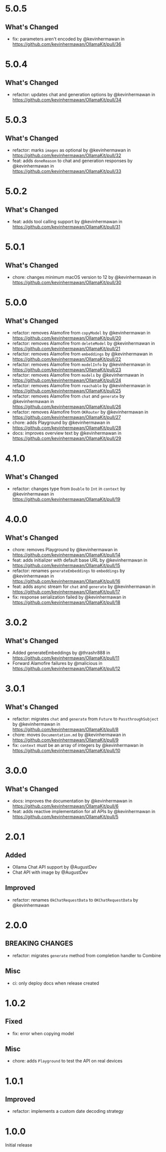 # 5.0.5

## What's Changed

- fix: parameters aren't encoded by @kevinhermawan in https://github.com/kevinhermawan/OllamaKit/pull/36

# 5.0.4

## What's Changed

- refactor: updates chat and generation options by @kevinhermawan in https://github.com/kevinhermawan/OllamaKit/pull/34

# 5.0.3

## What's Changed

- refactor: marks `images` as optional by @kevinhermawan in https://github.com/kevinhermawan/OllamaKit/pull/32
- feat: adds `doneReason` to chat and generation responses by @kevinhermawan in https://github.com/kevinhermawan/OllamaKit/pull/33

# 5.0.2

## What's Changed

- feat: adds tool calling support by @kevinhermawan in https://github.com/kevinhermawan/OllamaKit/pull/31

# 5.0.1

## What's Changed

- chore: changes minimum macOS version to 12 by @kevinhermawan in https://github.com/kevinhermawan/OllamaKit/pull/30

# 5.0.0

## What's Changed

- refactor: removes Alamofire from `copyModel` by @kevinhermawan in https://github.com/kevinhermawan/OllamaKit/pull/20
- refactor: removes Alamofire from `deleteModel` by @kevinhermawan in https://github.com/kevinhermawan/OllamaKit/pull/21
- refactor: removes Alamofire from `embeddings` by @kevinhermawan in https://github.com/kevinhermawan/OllamaKit/pull/22
- refactor: removes Alamofire from `modelInfo` by @kevinhermawan in https://github.com/kevinhermawan/OllamaKit/pull/23
- refactor: removes Alamofire from `models` by @kevinhermawan in https://github.com/kevinhermawan/OllamaKit/pull/24
- refactor: removes Alamofire from `reachable` by @kevinhermawan in https://github.com/kevinhermawan/OllamaKit/pull/25
- refactor: removes Alamofire from `chat` and `generate` by @kevinhermawan in https://github.com/kevinhermawan/OllamaKit/pull/26
- refactor: removes Alamofire from `OKRouter` by @kevinhermawan in https://github.com/kevinhermawan/OllamaKit/pull/27
- chore: adds Playground by @kevinhermawan in https://github.com/kevinhermawan/OllamaKit/pull/28
- docs: improves overview text by @kevinhermawan in https://github.com/kevinhermawan/OllamaKit/pull/29

# 4.1.0

## What's Changed

- refactor: changes type from `Double` to `Int` in `context` by @kevinhermawan in https://github.com/kevinhermawan/OllamaKit/pull/19

# 4.0.0

## What's Changed

- chore: removes Playground by @kevinhermawan in https://github.com/kevinhermawan/OllamaKit/pull/14
- feat: adds initializer with default base URL by @kevinhermawan in https://github.com/kevinhermawan/OllamaKit/pull/15
- refactor: renames `generateEmbeddings` to `embeddings` by @kevinhermawan in https://github.com/kevinhermawan/OllamaKit/pull/16
- feat: adds async stream for `chat` and `generate` by @kevinhermawan in https://github.com/kevinhermawan/OllamaKit/pull/17
- fix: response serialization failed by @kevinhermawan in https://github.com/kevinhermawan/OllamaKit/pull/18

# 3.0.2

## What's Changed

- Added generateEmbeddings by @thrashr888 in https://github.com/kevinhermawan/OllamaKit/pull/11
- Forward Alamofire failures by @malicious in https://github.com/kevinhermawan/OllamaKit/pull/12

# 3.0.1

## What's Changed

- refactor: migrates `chat` and `generate` from `Future` to `PassthroughSubject` by @kevinhermawan in https://github.com/kevinhermawan/OllamaKit/pull/8
- chore: moves `Documentation.md` by @kevinhermawan in https://github.com/kevinhermawan/OllamaKit/pull/9
- fix: `context` must be an array of integers by @kevinhermawan in https://github.com/kevinhermawan/OllamaKit/pull/10

# 3.0.0

## What's Changed

- docs: improves the documentation by @kevinhermawan in https://github.com/kevinhermawan/OllamaKit/pull/6
- feat: adds reactive implementation for all APIs by @kevinhermawan in https://github.com/kevinhermawan/OllamaKit/pull/5

# 2.0.1

## Added

- Ollama Chat API support by @AugustDev
- Chat API with image by @AugustDev

## Improved

- refactor: renames `OkChatRequestData` to `OKChatRequestData` by @kevinhermawan

# 2.0.0

## BREAKING CHANGES

- refactor: migrates `generate` method from completion handler to Combine

## Misc

- ci: only deploy docs when release created

# 1.0.2

## Fixed

- fix: error when copying model

## Misc

- chore: adds `Playground` to test the API on real devices

# 1.0.1

## Improved

- refactor: implements a custom date decoding strategy

# 1.0.0

Initial release
